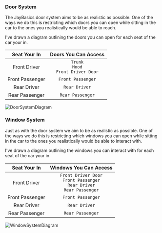 ### Door System

The JayBasics door system aims to be as realistic as possible. One of the ways we do this is restricting which doors you can open while sitting in the car to the ones you realistically would be able to reach.

I've drawn a diagram outlining the doors you can open for each seat of the car your in.

| **Seat Your In** 	| **Doors You Can Access**               	|
|:----------------:	|:--------------------------------------:	|
| Front Driver     	| `Trunk`<br>`Hood`<br>`Front Driver Door` 	|
| Front Passenger  	| `Front Passenger`                        	|
| Rear Driver      	| `Rear Driver`                            	|
| Rear Passenger   	| `Rear Passenger`                         	|

![DoorSystemDiagram](https://i.imgur.com/p9o3Wku.png)


### Window System

Just as with the door system we aim to be as realistic as possible. One of the ways we do this is restricting which windows you can open while sitting in the car to the ones you realistically would be able to interact with.

I've drawn a diagram outlining the windows you can interact with for each seat of the car your in.

| **Seat Your In** 	| **Windows You Can Access**                                                      	|
|:----------------:	|:--------------------------------------------------------------------------------:	|
| Front Driver     	| `Front Driver Door`<br>`Front Passenger`<br>`Rear Driver`<br>`Rear Passenger` 	|
| Front Passenger  	| `Front Passenger`                                                              	|
| Rear Driver      	| `Rear Driver`                                                                  	|
| Rear Passenger   	| `Rear Passenger`                                                               	|

![WindowSystemDiagram](https://i.imgur.com/JOFlRD5.png)